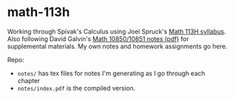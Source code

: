 # math-113h
Working through Spivak's Calculus using Joel Spruck's [Math 113H
syllabus][]. Also following David Galvin's [Math 10850/10851 notes
(pdf)][] for supplemental materials. My own notes and homework
assignments go here.

Repo:
- `notes/` has tex files for notes I'm generating as I go through each
  chapter
- `notes/index.pdf` is the compiled version.


[Math 113H syllabus]: https://math.jhu.edu/~js/Math113/
[Math 10850/10851 notes (pdf)]: https://www3.nd.edu/~andyp/teaching/2020FallMath10850/GalvinNotes.pdf
